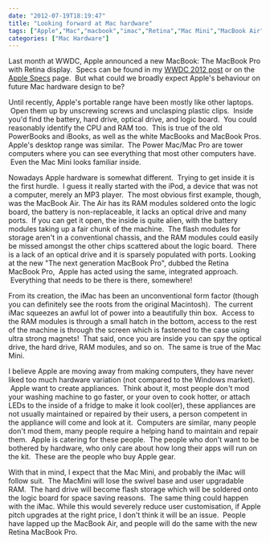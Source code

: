 ```yaml
---
date: "2012-07-19T18:19:47"
title: "Looking forward at Mac hardware"
tags: ["Apple","Mac","macbook","imac","Retina","Mac Mini","MacBook Air","MacBook Pro","Hardware"]
categories: ["Mac Hardware"]
---
```


Last month at WWDC, Apple announced a new MacBook: The MacBook Pro with Retina display.  Specs can be found in my [WWDC 2012 post][1] or on the [Apple Specs][2] page.  But what could we broadly expect Apple's behaviour on future Mac hardware design to be? 
 
Until recently, Apple's portable range have been mostly like other laptops.  Open them up by unscrewing screws and unclasping plastic clips.  Inside you'd find the battery, hard drive, optical drive, and logic board.  You could reasonably identify the CPU and RAM too.  This is true of the old PowerBooks and iBooks, as well as the white MacBooks and MacBook Pros. 
Apple's desktop range was similar.  The Power Mac/Mac Pro are tower computers where you can see everything that most other computers have.  Even the Mac Mini looks familiar inside. 
 
Nowadays Apple hardware is somewhat different.  Trying to get inside it is the first hurdle.  I guess it really started with the iPod, a device that was not a computer, merely an MP3 player.  The most obvious first example, though, was the MacBook Air. 
The Air has its RAM modules soldered onto the logic board, the battery is non-replaceable, it lacks an optical drive and many ports.  If you can get it open, the inside is quite alien, with the battery modules taking up a fair chunk of the machine.  The flash modules for storage aren't in a conventional chassis, and the RAM modules could easily be missed amongst the other chips scattered about the logic board.  There is a lack of an optical drive and it is sparsely populated with ports. 
Looking at the new "The next generation MacBook Pro", dubbed the Retina MacBook Pro,  Apple has acted using the same, integrated approach.  Everything that needs to be there is there, somewhere! 
 
From its creation, the iMac has been an unconventional form factor (though you can definitely see the roots from the original Macintosh).  The current iMac squeezes an awful lot of power into a beautifully thin box.  Access to the RAM modules is through a small hatch in the bottom, access to the rest of the machine is through the screen which is fastened to the case using ultra strong magnets!  That said, once you are inside you can spy the optical drive, the hard drive, RAM modules, and so on.  The same is true of the Mac Mini. 
 
I believe Apple are moving away from making computers, they have never liked too much hardware variation (not compared to the Windows market).  Apple want to create appliances.  Think about it, most people don't mod your washing machine to go faster, or your oven to cook hotter, or attach LEDs to the inside of a fridge to make it look cool(er), these appliances are not usually maintained or repaired by their users, a person competent in the appliance will come and look at it.  Computers are similar, many people don't mod them, many people require a helping hand to maintain and repair them.  Apple is catering for these people.  The people who don't want to be bothered by hardware, who only care about how long their apps will run on the kit.  These are the people who buy Apple gear. 
 
With that in mind, I expect that the Mac Mini, and probably the iMac will follow suit.  The MacMini will lose the swivel base and user upgradable RAM.  The hard drive will become flash storage which will be soldered onto the logic board for space saving reasons.  The same thing could happen with the iMac. 
While this would severely reduce user customisation, if Apple pitch upgrades at the right price, I don't think it will be an issue.  People have lapped up the MacBook Air, and people will do the same with the new Retina MacBook Pro.

  [1]: /2012/07/07/wwdc-2012/ "WWDC 2012"
  [2]: http://www.apple.com/uk/macbook-pro/specs/
